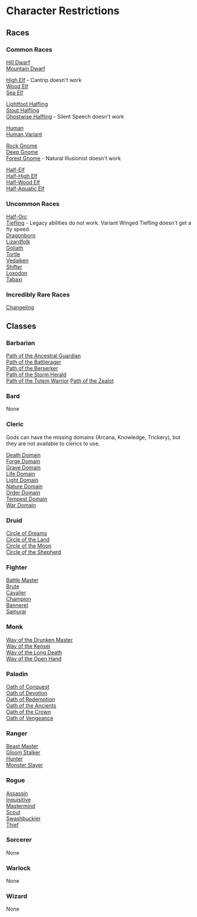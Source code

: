# Character Restrictions  

## Races  


### Common Races  
[Hill Dwarf](https://www.dndbeyond.com/characters/races/dwarf#HillDwarf)  
[Mountain Dwarf](https://www.dndbeyond.com/characters/races/dwarf#MountainDwarf)  


[High Elf](https://www.dndbeyond.com/characters/races/elf#HighElf) - Cantrip doesn't work  
[Wood Elf](https://www.dndbeyond.com/characters/races/elf#WoodElf)  
[Sea Elf](https://www.dndbeyond.com/characters/races/elf#SeaElf)  
 

[Lightfoot Halfling](https://www.dndbeyond.com/characters/races/halfling#LightfootHalfling)  
[Stout Halfling](https://www.dndbeyond.com/characters/races/halfling#StoutHalfling)  
[Ghostwise Halfling](https://www.dndbeyond.com/characters/races/halfling#GhostwiseHalfling) - Silent Speech doesn't work  


[Human](https://www.dndbeyond.com/characters/races/human)  
[Human Variant](https://www.dndbeyond.com/characters/races/human#VariantHuman)  

[Rock Gnome](https://www.dndbeyond.com/characters/races/gnome#RockGnome)  
[Deep Gnome](https://www.dndbeyond.com/characters/races/gnome#DeepGnome)  
[Forest Gnome](https://www.dndbeyond.com/characters/races/gnome#ForestGnome) - Natural Illusionist doesn't work  


[Half-Elf](https://www.dndbeyond.com/characters/races/half-elf)  
[Half-High Elf](https://www.dndbeyond.com/characters/races/half-elf#HighHalfElf)  
[Half-Wood Elf](https://www.dndbeyond.com/characters/races/half-elf#WoodHalfElf)  
[Half-Aquatic Elf](https://www.dndbeyond.com/characters/races/half-elf#AquaticHalfElf)  


### Uncommon Races  
[Half-Orc](https://www.dndbeyond.com/characters/races/half-orc)  
[Tiefling](https://www.dndbeyond.com/characters/races/tiefling) - Legacy abilities do not work. Variant Winged Tiefling doesn't get a fly speed.  
[Dragonborn](https://www.dndbeyond.com/characters/races/dragonborn)  
[Lizardfolk](https://www.dndbeyond.com/characters/races/lizardfolk)  
[Goliath](https://www.dndbeyond.com/characters/races/goliath)  
[Tortle](https://www.dndbeyond.com/characters/races/tortle)  
[Vedalken](https://www.dndbeyond.com/characters/races/vedalken)  
[Shifter](https://www.dndbeyond.com/characters/races/shifter)  
[Loxodon](https://www.dndbeyond.com/characters/races/loxodon)  
[Tabaxi](https://www.dndbeyond.com/characters/races/tabaxi)  

### Incredibly Rare Races  
[Changeling](https://www.dndbeyond.com/characters/races/changeling)


## Classes

### Barbarian
[Path of the Ancestral Guardian](https://www.dndbeyond.com/characters/classes/barbarian#PathoftheAncestralGuardian)  
[Path of the Battlerager](https://www.dndbeyond.com/characters/classes/barbarian#PathoftheBattlerager)  
[Path of the Berserker](https://www.dndbeyond.com/characters/classes/barbarian#PathoftheBerserker)  
[Path of the Storm Herald](https://www.dndbeyond.com/characters/classes/barbarian#PathoftheStormHerald)  
[Path of the Totem Warrior](https://www.dndbeyond.com/characters/classes/barbarian#PathoftheTotemWarrior)
[Path of the Zealot](https://www.dndbeyond.com/characters/classes/barbarian#PathoftheZealot)

### Bard
None

### Cleric

Gods can have the missing domains (Arcana, Knowledge, Trickery), but they are not available to clerics to use.  

[Death Domain](https://www.dndbeyond.com/characters/classes/cleric#DeathDomain)  
[Forge Domain](https://www.dndbeyond.com/characters/classes/cleric#ForgeDomain)  
[Grave Domain](https://www.dndbeyond.com/characters/classes/cleric#GraveDomain)  
[Life Domain](https://www.dndbeyond.com/characters/classes/cleric#LifeDomain)  
[Light Domain](https://www.dndbeyond.com/characters/classes/cleric#LightDomain)  
[Nature Domain](https://www.dndbeyond.com/characters/classes/cleric#NatureDomain)  
[Order Domain](https://www.dndbeyond.com/characters/classes/cleric#OrderDomain)  
[Tempest Domain](https://www.dndbeyond.com/characters/classes/cleric#TempestDomain)  
[War Domain](https://www.dndbeyond.com/characters/classes/cleric#WarDomain)  

### Druid
[Circle of Dreams](https://www.dndbeyond.com/characters/classes/druid#CircleofDreams)  
[Circle of the Land](https://www.dndbeyond.com/characters/classes/druid#CircleoftheLand)  
[Circle of the Moon](https://www.dndbeyond.com/characters/classes/druid#CircleoftheMoon)  
[Circle of the Shepherd](https://www.dndbeyond.com/characters/classes/druid#CircleoftheShepherd)  

### Fighter
[Battle Master](https://www.dndbeyond.com/characters/classes/fighter#BattleMaster)  
[Brute](https://www.dndbeyond.com/characters/classes/fighter#Brute)  
[Cavalier](https://www.dndbeyond.com/characters/classes/fighter#Cavalier)  
[Champion](https://www.dndbeyond.com/characters/classes/fighter#Champion)  
[Banneret](https://www.dndbeyond.com/characters/classes/fighter#PurpleDragonKnight)  
[Samurai](https://www.dndbeyond.com/characters/classes/fighter#Samurai)  

### Monk
[Way of the Drunken Master](https://www.dndbeyond.com/characters/classes/monk#WayoftheDrunkenMaster)  
[Way of the Kensei](https://www.dndbeyond.com/characters/classes/monk#WayoftheKensei)  
[Way of the Long Death](https://www.dndbeyond.com/characters/classes/monk#WayoftheLongDeath)  
[Way of the Open Hand](https://www.dndbeyond.com/characters/classes/monk#WayoftheOpenHand)  

### Paladin
[Oath of Conquest](https://www.dndbeyond.com/characters/classes/paladin#OathofConquest)  
[Oath of Devotion](https://www.dndbeyond.com/characters/classes/paladin#OathofDevotion)  
[Oath of Redemption](https://www.dndbeyond.com/characters/classes/paladin#OathofRedemption)  
[Oath of the Ancients](https://www.dndbeyond.com/characters/classes/paladin#OathoftheAncients)  
[Oath of the Crown](https://www.dndbeyond.com/characters/classes/paladin#OathoftheCrown)  
[Oath of Vengeance](https://www.dndbeyond.com/characters/classes/paladin#OathofVengeance)  


### Ranger
[Beast Master](https://www.dndbeyond.com/characters/classes/ranger#BeastMaster)  
[Gloom Stalker](https://www.dndbeyond.com/characters/classes/ranger#GloomStalker)  
[Hunter](https://www.dndbeyond.com/characters/classes/ranger#Hunter)  
[Monster Slayer](https://www.dndbeyond.com/characters/classes/ranger#MonsterSlayer)  

### Rogue
[Assassin](https://www.dndbeyond.com/characters/classes/rogue#Assassin)  
[Inquisitive](https://www.dndbeyond.com/characters/classes/rogue#Inquisitive)  
[Mastermind](https://www.dndbeyond.com/characters/classes/rogue#Mastermind)  
[Scout](https://www.dndbeyond.com/characters/classes/rogue#Scout)  
[Swashbuckler](https://www.dndbeyond.com/characters/classes/rogue#Swashbuckler)  
[Thief](https://www.dndbeyond.com/characters/classes/rogue#Thief)  

### Sorcerer
None

### Warlock
None

### Wizard
None